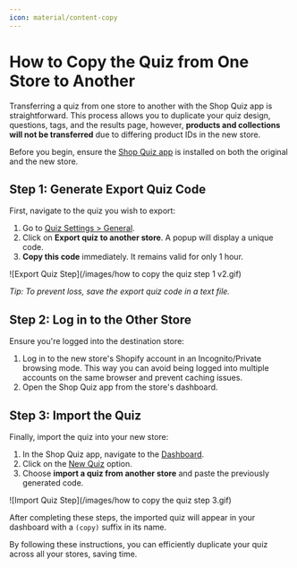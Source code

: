```yaml
---
icon: material/content-copy
---
```


# How to Copy the Quiz from One Store to Another

Transferring a quiz from one store to another with the Shop Quiz app is straightforward. This process allows you to duplicate your quiz design, questions, tags, and the results page, however, **products and collections will not be transferred** due to differing product IDs in the new store.

Before you begin, ensure the [Shop Quiz app](https://revenuehunt.com/product-recommendation-quiz-shopify/) is installed on both the original and the new store.

## Step 1: Generate Export Quiz Code

First, navigate to the quiz you wish to export:

1. Go to [Quiz Settings > General](https://docs.revenuehunt.com/reference/quiz-builder/#general).
2. Click on **Export quiz to another store**. A popup will display a unique code.
3. **Copy this code** immediately. It remains valid for only 1 hour.

![Export Quiz Step](/images/how to copy the quiz step 1 v2.gif)

*Tip: To prevent loss, save the export quiz code in a text file.*

## Step 2: Log in to the Other Store

Ensure you're logged into the destination store:

1. Log in to the new store's Shopify account in an Incognito/Private browsing mode. This way you can avoid being logged into multiple accounts on the same browser and prevent caching issues.
2. Open the Shop Quiz app from the store's dashboard.


## Step 3: Import the Quiz

Finally, import the quiz into your new store:

1. In the Shop Quiz app, navigate to the [Dashboard](https://docs.revenuehunt.com/reference/dashboard/).
2. Click on the [New Quiz](https://docs.revenuehunt.com/reference/dashboard/#new-quiz) option.
3. Choose **import a quiz from another store** and paste the previously generated code.

![Import Quiz Step](/images/how to copy the quiz step 3.gif)

After completing these steps, the imported quiz will appear in your dashboard with a `(copy)` suffix in its name.

By following these instructions, you can efficiently duplicate your quiz across all your stores, saving time.





